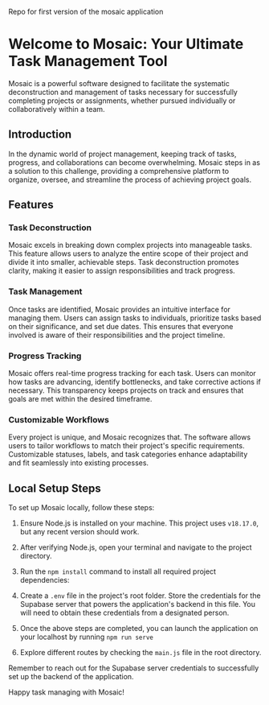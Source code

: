 Repo for first version of the mosaic application

# Welcome to Mosaic: Your Ultimate Task Management Tool

Mosaic is a powerful software designed to facilitate the systematic deconstruction and management of tasks necessary for successfully completing projects or assignments, whether pursued individually or collaboratively within a team.

## Introduction

In the dynamic world of project management, keeping track of tasks, progress, and collaborations can become overwhelming. Mosaic steps in as a solution to this challenge, providing a comprehensive platform to organize, oversee, and streamline the process of achieving project goals.

## Features

### Task Deconstruction

Mosaic excels in breaking down complex projects into manageable tasks. This feature allows users to analyze the entire scope of their project and divide it into smaller, achievable steps. Task deconstruction promotes clarity, making it easier to assign responsibilities and track progress.

### Task Management

Once tasks are identified, Mosaic provides an intuitive interface for managing them. Users can assign tasks to individuals, prioritize tasks based on their significance, and set due dates. This ensures that everyone involved is aware of their responsibilities and the project timeline.

### Progress Tracking

Mosaic offers real-time progress tracking for each task. Users can monitor how tasks are advancing, identify bottlenecks, and take corrective actions if necessary. This transparency keeps projects on track and ensures that goals are met within the desired timeframe.

### Customizable Workflows

Every project is unique, and Mosaic recognizes that. The software allows users to tailor workflows to match their project's specific requirements. Customizable statuses, labels, and task categories enhance adaptability and fit seamlessly into existing processes.

## Local Setup Steps

To set up Mosaic locally, follow these steps:

1. Ensure Node.js is installed on your machine. This project uses `v18.17.0`, but any recent version should work.

2. After verifying Node.js, open your terminal and navigate to the project directory.

3. Run the `npm install` command to install all required project dependencies:

4. Create a `.env` file in the project's root folder. Store the credentials for the Supabase server that powers the application's backend in this file. You will need to obtain these credentials from a designated person.

5. Once the above steps are completed, you can launch the application on your localhost by running `npm run serve`


6. Explore different routes by checking the `main.js` file in the root directory.

Remember to reach out for the Supabase server credentials to successfully set up the backend of the application.

Happy task managing with Mosaic!


